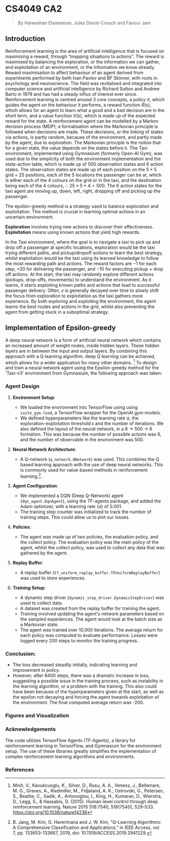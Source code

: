 # CS4049 CA2
> By Hareeshan Elankeeran, Jules Desré-Crouch and Favour Jam


## Introduction

Reinforcement learning is the area of artificial intelligence that is focused on maximising a reward, through “mapping situations to actions”. The reward is maximised by balancing the exploration, or the information we can gather, and exploitation of an environment, or the information we know already. Reward maximisation to affect behaviour of an agent derived from experiments performed by both Ivan Pavlov and BF Skinner, with roots in psychology and neuroscience. The field was revitalised and integrated into computer science and artificial intelligence by Richard Sutton and Andrew Barto in 1979 and has had a steady influx of interest ever since. Reinforcement learning is centred around 3 core concepts, a policy $\pi$, which guides the agent on the behaviour it performs, a reward function $R(s)$, which allows for an agent to learn what a good and a bad decision are in the short term, and a value function $V(s)$, which is made up of the expected reward for the state.
A reinforcement agent can be modelled by a Markov decision process (MDP); a formalisation where the Markovian principle is followed when decisions are made. These decisions, or the linking of states via actions, is partly random, because of the environment, and partly made by the agent, due to exploration. The Markovian principle is the notion that for a given state, the value depends on the states before it. 
The Taxi environment, implemented using Gymnasium (formerly Open-AI Gym), was used due to the simplicity of both the environment implementation and the state-action table, which is made up of 500 observation states and 6 action states. The observation states are made up of each position on the $5\times5$ grid = $25$ positions, each of the 5 locations the passenger can be at, which is either each of the 4 colours on the grid or in the taxi, and the destination being each of the 4 colours, $\therefore$ $25 \times 5 \times 4 = 500$. The 6 action states for the taxi agent are moving up, down, left, right, dropping off and picking up the passenger. 

The epsilon-greedy method is a strategy used to balance exploration and exploitation. This method is crucial in learning optimal actions in an uncertain environment.

**Exploration** involves trying new actions to discover their effectiveness.
**Exploitation** means using known actions that yield high rewards.

In the Taxi environment, where the goal is to navigate a taxi to pick up and drop off a passenger at specific locations, exploration would be the taxi trying different paths, and pickup/dropoff actions to learn the best strategy, whilst exploitation would be the taxi using its learned knowledge to follow the most rewarding path and actions. The reward factors are $-1$ for each step, $+20$ for delivering the passenger, and $-10$ for executing pickup + drop off actions. 
At the start, the taxi may randomly explore different actions (pickups, drop-offs, movements) to understand the environment. As it learns, it starts exploiting known paths and actions that lead to successful passenger delivery. Often, $\epsilon$ is generally decayed over time to slowly shift the focus from exploration to exploitation as the taxi gathers more experience. By both exploring and exploiting the environment, the agent learns the best routes and actions in the grid, whilst also preventing the agent from getting stuck in a suboptimal strategy.


## Implementation of Epsilon-greedy

A deep neural network is a form of artificial neural network which contains an increased amount of weight nodes, inside hidden layers. These hidden layers are in between the input and output layers. By combining this approach with a Q learning algorithm, deep Q learning can be achieved, which allows for a wider application for many other domains. [^1] To design and train a neural network agent using the Epsilon-greedy method for the 'Taxi-v3' environment from Gymnasium, the following approach was taken:

### Agent Design

1. **Environment Setup**: 
   - We loaded the environment into TensorFlow using  using `suite_gym.load`, a TensorFlow wrapper for the OpenAI gym models.
   - We defined hyperparameters like the learning rate $\alpha$, the exploration-exploitation threshold $\epsilon$ and the number of iterations. We also defined the layout of the neural network, in a 6 -> 500 -> 6 formation. This was because the number of possible actions was 6, and the number of observable in the environment was 500.

2. **Neural Network Architecture**:
   - A Q-network (`q_network.QNetwork`) was used. This combines the Q based learning approach with the use of deep neural networks. This is commonly used for value-based methods in reinforcement learning.[^2]. 

3. **Agent Configuration**:
   - We implemented a DQN (Deep Q-Network) agent (`dqn_agent.DqnAgent`), using the TF-agents package, and added the Adam optimizer, with a learning rate ($\alpha$) of 0.001.
   - The training step counter was initialized to track the number of training steps. This could allow us to plot our losses. 

4. **Policies**:
   - The agent was made up of two policies, the evaluation policy, and the collect policy. The evaluation policy was the main policy of the agent, whilst the collect policy, was used to collect any data that was gathered by the agent.

5. **Replay Buffer**:
   - A replay buffer (`tf_uniform_replay_buffer.TFUniformReplayBuffer`) was used to store experiences.

6. **Training Setup**:
   - A dynamic step driver (`dynamic_step_driver.DynamicStepDriver`) was used to collect data.
   - A dataset was created from the replay buffer for training the agent.
   - Training involved updating the agent's network parameters based on the sampled experiences. The agent would look at the batch size as a Markovian state. 
   - The agent was trained over 10,000 iterations. The average return for each policy was computed to evaluate performance. Losses were logged every 200 steps to monitor the training progress.

### Conclusion:

- The loss decreased steadily initially, indicating learning and improvement in policy.
- However, after 8400 steps, there was a dramatic increase in loss, suggesting a possible issue in the training process, such as instability in the learning algorithm, or a problem with the training. This also could have been because of the hyperparameters given at the start, as well as the epsilon not decaying and forcing the agent towards exploitation of the environment. The final computed average return was -200. 

### Figures and Visualization



### Acknowledgements

The code utilizes TensorFlow Agents (TF-Agents), a library for reinforcement learning in TensorFlow, and Gymnasium for the environment setup. The use of these libraries greatly simplifies the implementation of complex reinforcement learning algorithms and environments.

### References

[^1]: Mnih, V., Kavukcuoglu, K., Silver, D., Rusu, A. A., Veness, J., Bellemare, M. G., Graves, A., Riedmiller, M., Fidjeland, A. K., Ostrovski, G., Petersen, S., Beattie, C., Sadik, A., Antonoglou, I., King, H., Kumaran, D., Wierstra, D., Legg, S., & Hassabis, D. (2015). Human-level control through deep reinforcement learning. Nature 2015 518:7540, 518(7540), 529–533. https://doi.org/10.1038/nature14236

[^2]: B. Jang, M. Kim, G. Harerimana and J. W. Kim, "Q-Learning Algorithms: A Comprehensive Classification and Applications," in IEEE Access, vol. 7, pp. 133653-133667, 2019, doi: 10.1109/ACCESS.2019.2941229.




